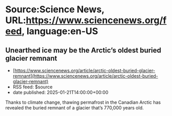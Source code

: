 # Source:Science News, URL:https://www.sciencenews.org/feed, language:en-US

## Unearthed ice may be the Arctic’s oldest buried glacier remnant
 - [https://www.sciencenews.org/article/arctic-oldest-buried-glacier-remnant](https://www.sciencenews.org/article/arctic-oldest-buried-glacier-remnant)
 - RSS feed: $source
 - date published: 2025-01-21T14:00:00+00:00

Thanks to climate change, thawing permafrost in the Canadian Arctic has revealed the buried remnant of a glacier that’s 770,000 years old.

